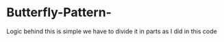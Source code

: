 # Butterfly-Pattern-
 
 Logic behind this is simple 
 we have to divide it in parts
 as I did in this code
 

